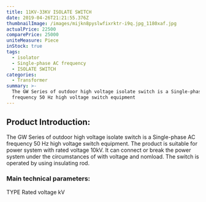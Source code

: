 ```yaml
---
title: 11KV-33KV ISOLATE SWITCH
date: 2019-04-26T21:21:55.376Z
thumbnailImage: /images/mijkn8pyslwfixrktr-i9q.jpg_1180xaf.jpg
actualPrice: 22500
comparePrice: 25000
uniteMeasure: Piece
inStock: true
tags:
  - isolator
  - Single-phase AC frequency
  - ISOLATE SWITCH
categories:
  - Transformer
summary: >-
  The GW Series of outdoor high voltage isolate switch is a Single-phase AC
  frequency 50 Hz high voltage switch equipment
---
```

## Product Introduction:

The GW Series of outdoor high voltage isolate switch is a Single-phase AC frequency 50 Hz high voltage switch equipment. The product is suitable for power system with rated voltage 10kV. It can connect or break the power system under the circumstances of with voltage and nomload. The switch is operated by using insulating rod.

### Main technical parameters:

TYPE	Rated voltage  kV
 

